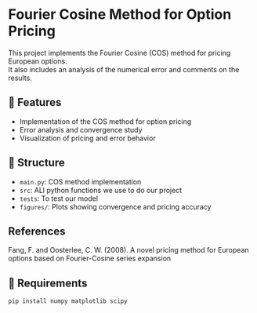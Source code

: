 # Fourier Cosine Method for Option Pricing

This project implements the Fourier Cosine (COS) method for pricing European options.  
It also includes an analysis of the numerical error and comments on the results.

## 📌 Features

- Implementation of the COS method for option pricing
- Error analysis and convergence study
- Visualization of pricing and error behavior

## 📁 Structure

- `main.py`: COS method implementation
- `src`: ALl python functions we use to do our project
- `tests`: To test our model
- `figures/`: Plots showing convergence and pricing accuracy

##  References
Fang, F. and Oosterlee, C. W. (2008). A novel pricing method for European options based on Fourier-Cosine series expansion

## 🚀 Requirements

```bash
pip install numpy matplotlib scipy
